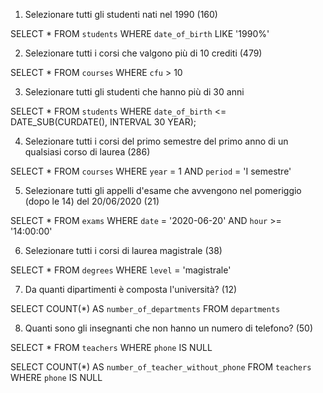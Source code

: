 1. Selezionare tutti gli studenti nati nel 1990 (160)

SELECT *
FROM `students`
WHERE `date_of_birth` LIKE '1990%'


2. Selezionare tutti i corsi che valgono più di 10 crediti (479)

SELECT *
FROM `courses`
WHERE `cfu` > 10

3. Selezionare tutti gli studenti che hanno più di 30 anni

<!-- SELECT *
FROM `students`
where `date_of_birth` <= '1995-08-08' -->
SELECT *
FROM `students`
WHERE `date_of_birth` <= DATE_SUB(CURDATE(), INTERVAL 30 YEAR);


4. Selezionare tutti i corsi del primo semestre del primo anno di un qualsiasi corso di
laurea (286)

SELECT *
FROM `courses`
WHERE `year` = 1
AND `period` = 'I semestre'

5. Selezionare tutti gli appelli d'esame che avvengono nel pomeriggio (dopo le 14) del
20/06/2020 (21)

SELECT *
FROM `exams`
WHERE `date` = '2020-06-20'
AND `hour` >= '14:00:00'

6. Selezionare tutti i corsi di laurea magistrale (38)

SELECT *
FROM `degrees`
WHERE `level` = 'magistrale'

7. Da quanti dipartimenti è composta l'università? (12)

SELECT COUNT(*) AS `number_of_departments`
FROM `departments`

8. Quanti sono gli insegnanti che non hanno un numero di telefono? (50)

<!-- Visualizzi tutti i dati -->
SELECT *
FROM `teachers`
WHERE `phone` IS NULL

<!-- Visualizzi solo il conteggio -->
SELECT COUNT(*) AS `number_of_teacher_without_phone`
FROM `teachers`
WHERE `phone` IS NULL


